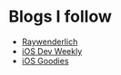 # Blogs I follow

* [Raywenderlich](https://www.raywenderlich.com)
* [iOS Dev Weekly](iosdevweekly.com)
* [iOS Goodies](https://ios-goodies.com)

